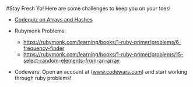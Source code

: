 #Stay Fresh Yo!
Here are some challenges to keep you on your toes!

+ [Codequiz on Arrays and Hashes](http://www.codequizzes.com/learn-ruby/symbols-array-methods-hashes)

+ Rubymonk Problems:
	+ https://rubymonk.com/learning/books/1-ruby-primer/problems/6-frequency-finder
	+ https://rubymonk.com/learning/books/1-ruby-primer/problems/15-select-random-elements-from-an-array

+ Codewars: Open an account at (www.codewars.com) and start working through ruby problems!
